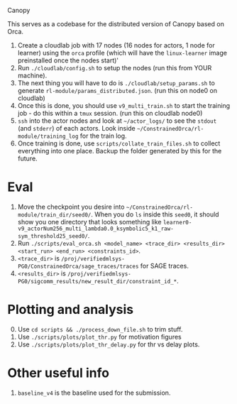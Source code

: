 Canopy

This serves as a codebase for the distributed version of Canopy based on Orca.

1. Create a cloudlab job with 17 nodes (16 nodes for actors, 1 node for learner) using the `orca` profile (which will have the `linux-learner` image preinstalled once the nodes start)'
2. Run `./cloudlab/config.sh` to setup the nodes (run this from YOUR machine).
3. The next thing you will have to do is `./cloudlab/setup_params.sh` to generate `rl-module/params_distributed.json`. (run this on node0 on cloudlab)
4. Once this is done, you should use `v9_multi_train.sh` to start the training job - do this within a `tmux` session. (run this on cloudlab node0)
5. `ssh` into the actor nodes and look at `~/actor_logs/` to see the `stdout` (and `stderr`) of each actors. Look inside `~/ConstrainedOrca/rl-module/training_log` for the train log.
6. Once training is done,  use `scripts/collate_train_files.sh` to collect everything into one place. Backup the folder generated by this for the future.

# Eval
1. Move the checkpoint you desire into `~/ConstrainedOrca/rl-module/train_dir/seed0/`. When you do `ls` inside this `seed0`, it should show you one directory that looks something like `learner0-v9_actorNum256_multi_lambda0.0_ksymbolic5_k1_raw-sym_threshold25_seed0/`.
2. Run `./scripts/eval_orca.sh <model_name> <trace_dir> <results_dir> <start_run> <end_run> <constraints_id>`.
3. `<trace_dir>` is `/proj/verifiedmlsys-PG0/ConstrainedOrca/sage_traces/traces` for SAGE traces.
4. `<results_dir>` is `/proj/verifiedmlsys-PG0/sigcomm_results/new_result_dir/constraint_id_*`.

# Plotting and analysis
0. Use `cd scripts && ./process_down_file.sh` to trim stuff.
1. Use `./scripts/plots/plot_thr.py` for motivation figures
2. Use `./scripts/plots/plot_thr_delay.py` for thr vs delay plots.

# Other useful info
1. `baseline_v4` is the baseline used for the submission.

